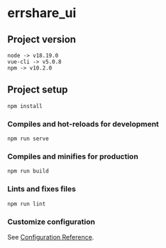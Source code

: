 # errshare_ui

## Project version

```
node -> v18.19.0
vue-cli -> v5.0.8
npm -> v10.2.0
```



## Project setup
```
npm install
```

### Compiles and hot-reloads for development
```
npm run serve
```

### Compiles and minifies for production
```
npm run build
```

### Lints and fixes files
```
npm run lint
```

### Customize configuration
See [Configuration Reference](https://cli.vuejs.org/config/).
